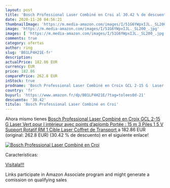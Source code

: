 ```yaml
---
layout: post
title: 'Bosch Professional Laser Combiné en Croi al 30.42 % de descuento'
date: 2020-11-20 04:56:21
thumbnailImage: 'https://m.media-amazon.com/images/I/51G6YWpxIJL._SL200_.jpg'
image: 'https://m.media-amazon.com/images/I/51G6YWpxIJL._SL200_.jpg'
images: [ 'https://m.media-amazon.com/images/I/51G6YWpxIJL._SL200_.jpg' ]
comments: true
category: ofertas
author: ring
slug: 'B01LP4H21E-fr'
description:
actualPrice: 182.86 EUR
currency: EUR
price: 182.86
comparePrice: 262.8 EUR
inStock: true
prodname: 'Bosch Professional Laser Combiné en Croix GCL 2-15 G  Laser Vert  pour l intérieur  avec points d’aplomb  Portée : 15 m  3 Piles 1 5 V   Support Rotatif RM 1  Cible Laser  Coffret de Transport '
country: 'fr'
buyurl: 'https://www.amazon.fr/dp/B01LP4H21E/?tag=tolees0d-21'
descuento: '30.42'
titulo: 'Bosch Professional Laser Combiné en Croi'
---
```


Ahora mismo tienes [Bosch Professional Laser Combiné en Croix GCL 2-15 G  Laser Vert  pour l intérieur  avec points d’aplomb  Portée : 15 m  3 Piles 1 5 V   Support Rotatif RM 1  Cible Laser  Coffret de Transport ](https://www.amazon.fr/dp/B01LP4H21E/?tag=tolees0d-21) a 182.86 EUR (original: 262.8 EUR) (30.42 %  de descuento) en el siguiente enlace!

[![Bosch Professional Laser Combiné en Croi](https://m.media-amazon.com/images/I/51G6YWpxIJL._SL200_.jpg)](https://www.amazon.fr/dp/B01LP4H21E/?tag=tolees0d-21)

Características:


[Visítala!!!](https://www.amazon.fr/dp/B01LP4H21E/?tag=tolees0d-21)

Links participate in Amazon Associate program and might generate a comission on qualifying sales
